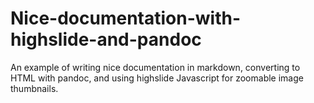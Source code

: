 # Nice-documentation-with-highslide-and-pandoc
An example of writing nice documentation in markdown, converting to HTML with pandoc, and using highslide Javascript for zoomable image thumbnails.
